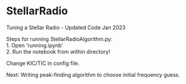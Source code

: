 # StellarRadio
Tuning a Stellar Radio - Updated Code Jan 2023

Steps for running StellarRadioAlgorithm.py: <br />
    1. Open 'running.ipynb' <br />
    2. Run the notebook from within directory!
    
Change KIC/TIC in config file.

Next: Writing peak-finding algorithm to choose initial frequency guess.
